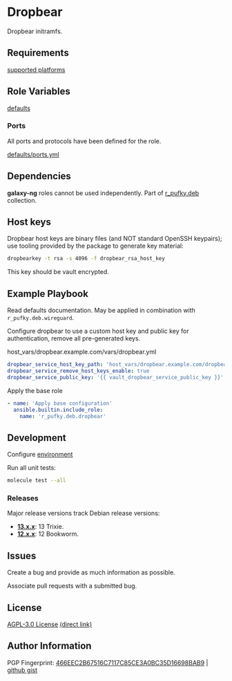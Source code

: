 # Dropbear
Dropbear initramfs.

## Requirements
[supported platforms](https://github.com/r-pufky/ansible_dropbear/blob/main/meta/main.yml)

## Role Variables
[defaults](https://github.com/r-pufky/ansible_dropbear/tree/main/defaults/main)

### Ports
All ports and protocols have been defined for the role.

[defaults/ports.yml](https://github.com/r-pufky/ansible_dropbear/blob/main/defaults/main/ports.yml)

## Dependencies
**galaxy-ng** roles cannot be used independently. Part of
[r_pufky.deb](https://github.com/r-pufky/ansible_collection_deb) collection.

## Host keys
Dropbear host keys are binary files (and NOT standard OpenSSH keypairs); use
tooling provided by the package to generate key material:

``` bash
dropbearkey -t rsa -s 4096 -f dropbear_rsa_host_key
```

This key should be vault encrypted.

## Example Playbook
Read defaults documentation. May be applied in combination with
`r_pufky.deb.wireguard`.

Configure dropbear to use a custom host key and public key for authentication,
remove all pre-generated keys.

host_vars/dropbear.example.com/vars/dropbear.yml
``` yaml
dropbear_service_host_key_path: 'host_vars/dropbear.example.com/dropbear_rsa_host_key'
dropbear_service_remove_host_keys_enable: true
dropbear_service_public_key: '{{ vault_dropbear_service_public_key }}'
```

Apply the base role
``` yaml
- name: 'Apply base configuration'
  ansible.builtin.include_role:
    name: 'r_pufky.deb.dropbear'
```

## Development
Configure [environment](https://github.com/r-pufky/ansible_collection_docs/blob/main/ansible/environment.md)

Run all unit tests:
``` bash
molecule test --all
```

### Releases
Major release versions track Debian release versions:

* **[13.x.x](https://github.com/r-pufky/ansible_dropbear)**: 13 Trixie.
* **[12.x.x](https://github.com/r-pufky/ansible_dropbear/tree/12.x)**: 12 Bookworm.

## Issues
Create a bug and provide as much information as possible.

Associate pull requests with a submitted bug.

## License
[AGPL-3.0 License](https://www.tldrlegal.com/license/gnu-affero-general-public-license-v3-agpl-3-0)
 [(direct link)](https://github.com/r-pufky/ansible_dropbear/blob/main/LICENSE)

## Author Information
PGP Fingerprint: [466EEC2B67516C7117C85CE3A0BC35D16698BAB9](https://keys.openpgp.org/vks/v1/by-fingerprint/466EEC2B67516C7117C85CE3A0BC35D16698BAB9)
| [github gist](https://gist.github.com/r-pufky/a8df36977c55b5bb20829267c4c49d22)
